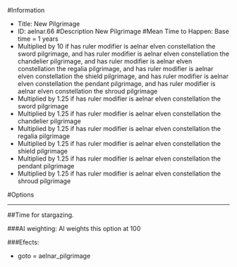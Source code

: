 #Information
 - Title: New Pilgrimage
 - ID: aelnar.66
#Description
New Pilgrimage
#Mean Time to Happen:
Base time = 1 years
 - Multiplied by 10 if has ruler modifier is aelnar elven constellation the sword pilgrimage, and has ruler modifier is aelnar elven constellation the chandelier pilgrimage, and has ruler modifier is aelnar elven constellation the regalia pilgrimage, and has ruler modifier is aelnar elven constellation the shield pilgrimage, and has ruler modifier is aelnar elven constellation the pendant pilgrimage, and has ruler modifier is aelnar elven constellation the shroud pilgrimage
 - Multiplied by 1.25 if has ruler modifier is aelnar elven constellation the sword pilgrimage
 - Multiplied by 1.25 if has ruler modifier is aelnar elven constellation the chandelier pilgrimage
 - Multiplied by 1.25 if has ruler modifier is aelnar elven constellation the regalia pilgrimage
 - Multiplied by 1.25 if has ruler modifier is aelnar elven constellation the shield pilgrimage
 - Multiplied by 1.25 if has ruler modifier is aelnar elven constellation the pendant pilgrimage
 - Multiplied by 1.25 if has ruler modifier is aelnar elven constellation the shroud pilgrimage

#Options

___
##Time for stargazing.

###AI weighting:
AI weights this option at 100


###Efects:<ul><li>goto = aelnar_pilgrimage</li></ul>

